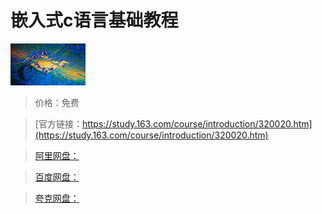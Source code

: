 # 嵌入式c语言基础教程

![img](../../../assets/study163/free/6597932883286004480.jpg)

> 价格：免费

> [官方链接：https://study.163.com/course/introduction/320020.htm](https://study.163.com/course/introduction/320020.htm)

> [阿里网盘：]()

> [百度网盘：]()

> [夸克网盘：]()
